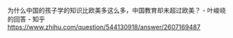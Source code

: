 为什么中国的孩子学的知识比欧美多这么多，中国教育却未超过欧美？ - 叶峻峣的回答 - 知乎
https://www.zhihu.com/question/544130918/answer/2607169487
